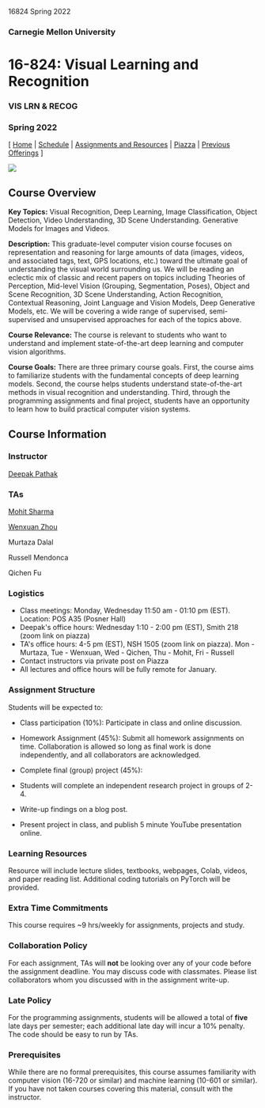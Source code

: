   16824 Spring 2022

### Carnegie Mellon University

16-824: Visual Learning and Recognition
=======================================

### VIS LRN & RECOG

### Spring 2022

\[ [Home](https://visual-learning.cs.cmu.edu/) | [Schedule](https://visual-learning.cs.cmu.edu/schedule.html) | [Assignments and Resources](https://visual-learning.cs.cmu.edu/resources.html) | [Piazza](https://piazza.com/cmu/spring2022/16824/) | [Previous Offerings](https://visual-learning.cs.cmu.edu/previous.html) \]



![](images/teaser.jpg)

Course Overview
---------------

**Key Topics:** Visual Recognition, Deep Learning, Image Classification, Object Detection, Video Understanding, 3D Scene Understanding. Generative Models for Images and Videos.

**Description:** This graduate-level computer vision course focuses on representation and reasoning for large amounts of data (images, videos, and associated tags, text, GPS locations, etc.) toward the ultimate goal of understanding the visual world surrounding us. We will be reading an eclectic mix of classic and recent papers on topics including Theories of Perception, Mid-level Vision (Grouping, Segmentation, Poses), Object and Scene Recognition, 3D Scene Understanding, Action Recognition, Contextual Reasoning, Joint Language and Vision Models, Deep Generative Models, etc. We will be covering a wide range of supervised, semi-supervised and unsupervised approaches for each of the topics above.

**Course Relevance:** The course is relevant to students who want to understand and implement state-of-the-art deep learning and computer vision algorithms.

**Course Goals:** There are three primary course goals. First, the course aims to familiarize students with the fundamental concepts of deep learning models. Second, the course helps students understand state-of-the-art methods in visual recognition and understanding. Third, through the programming assignments and final project, students have an opportunity to learn how to build practical computer vision systems.

Course Information
------------------

### Instructor

[Deepak Pathak](https://www.cs.cmu.edu/~dpathak/)

### TAs

[Mohit Sharma](https://mohitsharma0690.github.io/)

[Wenxuan Zhou](https://wenxuan-zhou.github.io/)

Murtaza Dalal

Russell Mendonca

Qichen Fu

### Logistics

*   Class meetings: Monday, Wednesday 11:50 am - 01:10 pm (EST). Location: POS A35 (Posner Hall)
*   Deepak's office hours: Wednesday 1:10 - 2:00 pm (EST), Smith 218 (zoom link on piazza)
*   TA's office hours: 4-5 pm (EST), NSH 1505 (zoom link on piazza).
    Mon - Murtaza, Tue - Wenxuan, Wed - Qichen, Thu - Mohit, Fri - Russell
*   Contact instructors via private post on Piazza
*   All lectures and office hours will be fully remote for January.

### Assignment Structure

Students will be expected to:

*   Class participation (10%): Participate in class and online discussion.
*   Homework Assignment (45%): Submit all homework assignments on time. Collaboration is allowed so long as final work is done independently, and all collaborators are acknowledged.
*   Complete final (group) project (45%):

*   Students will complete an independent research project in groups of 2-4.
*   Write-up findings on a blog post.
*   Present project in class, and publish 5 minute YouTube presentation online.

### Learning Resources

Resource will include lecture slides, textbooks, webpages, Colab, videos, and paper reading list. Additional coding tutorials on PyTorch will be provided.

### Extra Time Commitments

This course requires ~9 hrs/weekly for assignments, projects and study.

### Collaboration Policy

For each assignment, TAs will **not** be looking over any of your code before the assignment deadline. You may discuss code with classmates. Please list collaborators whom you discussed with in the assignment write-up.

### Late Policy

For the programming assignments, students will be allowed a total of **five** late days per semester; each additional late day will incur a 10% penalty. The code should be easy to run by TAs.

### Prerequisites

While there are no formal prerequisites, this course assumes familiarity with computer vision (16-720 or similar) and machine learning (10-601 or similar). If you have not taken courses covering this material, consult with the instructor.